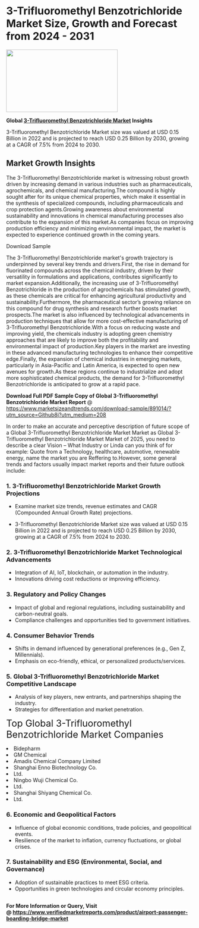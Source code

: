<H1>3-Trifluoromethyl Benzotrichloride Market Size, Growth and Forecast from 2024 - 2031</H1><img class="aligncenter size-medium wp-image-584254" src="https://thirdeyenews.in/wp-content/uploads/2024/09/Global-Market-Research-300x168.jpeg" alt="" width="300" height="168" /><p><strong>Global&nbsp;<a href="https://www.marketsizeandtrends.com/download-sample/891014/?utm_source=Github8j?utm_medium=208">3-Trifluoromethyl Benzotrichloride Market</a> Insights</strong></p><p>3-Trifluoromethyl Benzotrichloride Market size was valued at USD 0.15 Billion in 2022 and is projected to reach USD 0.25 Billion by 2030, growing at a CAGR of 7.5% from 2024 to 2030.</p><p><h2>Market Growth Insights</h2> <p>The 3-Trifluoromethyl Benzotrichloride market is witnessing robust growth driven by increasing demand in various industries such as pharmaceuticals, agrochemicals, and chemical manufacturing.The compound is highly sought after for its unique chemical properties, which make it essential in the synthesis of specialized compounds, including pharmaceuticals and crop protection agents.Growing awareness about environmental sustainability and innovations in chemical manufacturing processes also contribute to the expansion of this market.As companies focus on improving production efficiency and minimizing environmental impact, the market is expected to experience continued growth in the coming years.</p> <p>Download Sample</p> <p>The 3-Trifluoromethyl Benzotrichloride market's growth trajectory is underpinned by several key trends and drivers.First, the rise in demand for fluorinated compounds across the chemical industry, driven by their versatility in formulations and applications, contributes significantly to market expansion.Additionally, the increasing use of 3-Trifluoromethyl Benzotrichloride in the production of agrochemicals has stimulated growth, as these chemicals are critical for enhancing agricultural productivity and sustainability.Furthermore, the pharmaceutical sector’s growing reliance on this compound for drug synthesis and research further boosts market prospects.The market is also influenced by technological advancements in production techniques that allow for more cost-effective manufacturing of 3-Trifluoromethyl Benzotrichloride.With a focus on reducing waste and improving yield, the chemicals industry is adopting green chemistry approaches that are likely to improve both the profitability and environmental impact of production.Key players in the market are investing in these advanced manufacturing technologies to enhance their competitive edge.Finally, the expansion of chemical industries in emerging markets, particularly in Asia-Pacific and Latin America, is expected to open new avenues for growth.As these regions continue to industrialize and adopt more sophisticated chemical products, the demand for 3-Trifluoromethyl Benzotrichloride is anticipated to grow at a rapid pace.</p> <p></p><p><span class=""><strong>Download Full PDF Sample Copy of Global 3-Trifluoromethyl Benzotrichloride Market Report</strong> @ <a href="https://www.marketsizeandtrends.com/download-sample/891014/?utm_source=Github8j?utm_medium=208" target="_blank">https://www.marketsizeandtrends.com/download-sample/891014/?utm_source=Github8j?utm_medium=208</a></span></p><p>In order to make an accurate and perceptive description of future scope of a Global&nbsp;3-Trifluoromethyl Benzotrichloride Market Market as Global&nbsp;3-Trifluoromethyl Benzotrichloride Market Market of 2025, you need to describe a clear Vision &ndash; What Industry or Linda can you think of for example: Quote from a Technology, healthcare, automotive, renewable energy, name the market you are Reffering to.However, some general trends and factors usually impact market reports and their future outlook include:</p><h3>1.&nbsp;<strong>3-Trifluoromethyl Benzotrichloride Market Growth Projections</strong></h3><ul><li>Examine market size trends, revenue estimates and CAGR (Compounded Annual Growth Rate) projections.</li><li><p>3-Trifluoromethyl Benzotrichloride Market size was valued at USD 0.15 Billion in 2022 and is projected to reach USD 0.25 Billion by 2030, growing at a CAGR of 7.5% from 2024 to 2030.</p></li></ul><h3>2.&nbsp;<strong>3-Trifluoromethyl Benzotrichloride Market Technological Advancements</strong></h3><ul><li>Integration of AI, IoT, blockchain, or automation in the industry.</li><li>Innovations driving cost reductions or improving efficiency.</li></ul><h3>3.&nbsp;<strong>Regulatory and Policy Changes</strong></h3><ul><li>Impact of global and regional regulations, including sustainability and carbon-neutral goals.</li><li>Compliance challenges and opportunities tied to government initiatives.</li></ul><h3>4.&nbsp;<strong>Consumer Behavior Trends</strong></h3><ul><li>Shifts in demand influenced by generational preferences (e.g., Gen Z, Millennials).</li><li>Emphasis on eco-friendly, ethical, or personalized products/services.</li></ul><h3>5.&nbsp;<strong>Global 3-Trifluoromethyl Benzotrichloride Market Competitive Landscape</strong></h3><ul><li>Analysis of key players, new entrants, and partnerships shaping the industry.</li><li>Strategies for differentiation and market penetration.</li></ul><p data-pm-slice="1 1 []"><span style="color: inherit; font-family: inherit; font-size: 25px;">Top Global 3-Trifluoromethyl Benzotrichloride Market Companies</span></p><div class="" data-test-id=""><p><li>Bidepharm</li><li> GM Chemical</li><li> Amadis Chemical Company Limited</li><li> Shanghai Enno Biotechnology Co.</li><li> Ltd.</li><li> Ningbo Wuji Chemical Co.</li><li> Ltd.</li><li> Shanghai Shiyang Chemical Co.</li><li> Ltd.</li></p></div><h3>6.&nbsp;<strong>Economic and Geopolitical Factors</strong></h3><ul><li>Influence of global economic conditions, trade policies, and geopolitical events.</li><li>Resilience of the market to inflation, currency fluctuations, or global crises.</li></ul><h3>7.&nbsp;<strong>Sustainability and ESG (Environmental, Social, and Governance)</strong></h3><ul><li>Adoption of sustainable practices to meet ESG criteria.</li><li>Opportunities in green technologies and circular economy principles.</li></ul><h2><strong style="font-size: 14px;">For More Information or Query, Visit @&nbsp;</strong><a style="background-color: #ffffff; font-size: 14px;" href="https://www.marketsizeandtrends.com/report/3-trifluoromethyl-benzotrichloride-market/" target="_blank">https://www.verifiedmarketreports.com/product/airport-passenger-boarding-bridge-market</a></h2>